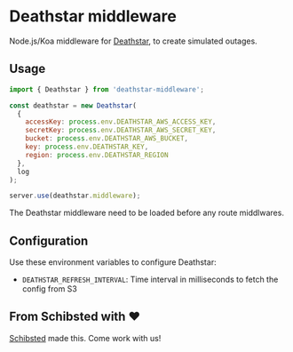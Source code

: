 # Deathstar middleware

Node.js/Koa middleware for [Deathstar](https://github.com/schibsted/deathstar), to create simulated outages.

## Usage

```javascript
import { Deathstar } from 'deathstar-middleware';

const deathstar = new Deathstar(
  {
    accessKey: process.env.DEATHSTAR_AWS_ACCESS_KEY,
    secretKey: process.env.DEATHSTAR_AWS_SECRET_KEY,
    bucket: process.env.DEATHSTAR_AWS_BUCKET,
    key: process.env.DEATHSTAR_KEY,
    region: process.env.DEATHSTAR_REGION
  },
  log
);

server.use(deathstar.middleware);
```

The Deathstar middleware need to be loaded before any route middlwares.

## Configuration

Use these environment variables to configure Deathstar:

* `DEATHSTAR_REFRESH_INTERVAL`: Time interval in milliseconds to fetch the config from S3

## From Schibsted with ❤️

[Schibsted](https://schibsted.com/) made this. Come work with us!
